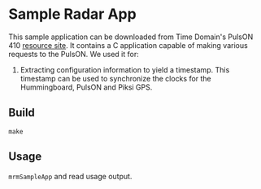 # Sample Radar App

This sample application can be downloaded from Time Domain's PulsON 410 [resource
site](http://www.timedomain.com/p400-mrm.php). It contains a C application
capable of making various requests to the PulsON. We used it for:

1) Extracting configuration information to yield a timestamp. This timestamp can
be used to synchronize the clocks for the Hummingboard, PulsON and Piksi GPS.

## Build

`make`

## Usage

`mrmSampleApp` and read usage output.
